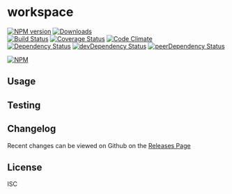 # workspace 
[![NPM version](https://badge.fury.io/js/workspace.svg)](http://badge.fury.io/js/workspace) [![Downloads](http://img.shields.io/npm/dm/workspace.svg)](http://badge.fury.io/js/workspace)   
[![Build Status](https://travis-ci.org//workspace.svg?branch=master)](https://travis-ci.org//workspace) [![Coverage Status](https://img.shields.io/coveralls//workspace.svg)](https://coveralls.io/r//workspace) [![Code Climate](https://codeclimate.com/github//workspace/badges/gpa.svg)](https://codeclimate.com/github//workspace)   
[![Dependency Status](https://david-dm.org//workspace.svg)](https://david-dm.org//workspace) [![devDependency Status](https://david-dm.org//workspace/dev-status.svg)](https://david-dm.org//workspace#info=devDependencies) [![peerDependency Status](https://david-dm.org//workspace/peer-status.svg)](https://david-dm.org//workspace#info=peerDependencies)    


> 

[![NPM](https://nodei.co/npm/workspace.png?downloads=true&downloadRank=true&stars=true)](https://nodei.co/npm/workspace)

## Usage


## Testing


## Changelog

Recent changes can be viewed on Github on the [Releases Page](https://github.com//workspace/releases)

## License

ISC
